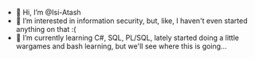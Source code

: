 - 👋 Hi, I’m @Isi-Atash
- 👀 I’m interested in information security, but, like, I haven't even started anything on that :(
- 🌱 I’m currently learning C#, SQL, PL/SQL, lately started doing a little wargames and bash learning, but we'll see where this is going...

<!---
Isi-Atash/Isi-Atash is a ✨ special ✨ repository because its `README.md` (this file) appears on your GitHub profile.
You can click the Preview link to take a look at your changes.
--->
